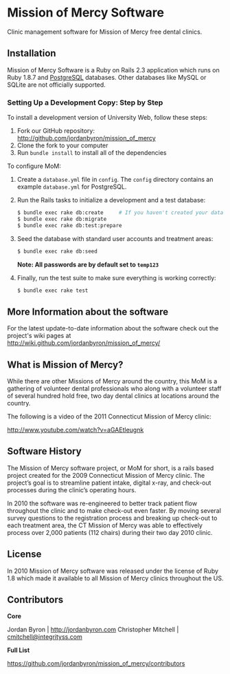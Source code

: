 Mission of Mercy Software
=========================

Clinic management software for Mission of Mercy free dental clinics.

## Installation

Mission of Mercy Software is a Ruby on Rails 2.3 application which runs on Ruby 1.8.7 and
[PostgreSQL](http://www.postgresql.org) databases. Other databases like MySQL
or SQLite are not officially supported.

### Setting Up a Development Copy: Step by Step

To install a development version of University Web, follow these steps:

1. Fork our GitHub repository: <http://github.com/jordanbyron/mission_of_mercy>
2. Clone the fork to your computer
3. Run `bundle install` to install all of the dependencies

To configure MoM:

1. Create a `database.yml` file in `config`. The `config` directory contains
   an example `database.yml` for PostgreSQL.

2. Run the Rails tasks to initialize a development and a test database:

    ```bash
    $ bundle exec rake db:create     # If you haven't created your databases
    $ bundle exec rake db:migrate
    $ bundle exec rake db:test:prepare
    ```

3. Seed the database with standard user accounts and treatment areas:

    ```bash
    $ bundle exec rake db:seed
    ```

    __Note: All passwords are by default set to `temp123`__

4. Finally, run the test suite to make sure everything is working correctly:

    ```bash
    $ bundle exec rake test
    ```

## More Information about the software

For the latest update-to-date information about the software check out the
project's wiki pages at <http://wiki.github.com/jordanbyron/mission_of_mercy/>

## What is Mission of Mercy?

While there are other Missions of Mercy around the country, this MoM is a
gathering of volunteer dental professionals who along with a volunteer staff of
several hundred hold free, two day dental clinics at locations around the country.

The following is a video of the 2011 Connecticut Mission of Mercy clinic:

<http://www.youtube.com/watch?v=aGAEtleugnk>

## Software History

The Mission of Mercy software project, or MoM for short, is a rails based
project created for the 2009 Connecticut Mission of Mercy clinic. The project’s
goal is to streamline patient intake, digital x-ray, and check-out processes during
the clinic’s operating hours.

In 2010 the software was re-engineered to better track patient flow throughout
the clinic and to make check-out even faster. By moving several survey questions
to the registration process and breaking up check-out to each treatment area,
the CT Mission of Mercy was able to effectively process over 2,000 patients
(112 chairs) during their two day 2010 clinic.

## License

In 2010 Mission of Mercy software was released under the license of Ruby 1.8
which made it available to all Mission of Mercy clinics throughout the US.

## Contributors

**Core**

Jordan Byron | <http://jordanbyron.com>
Christopher Mitchell | <cmitchell@integrityss.com>

**Full List**

<https://github.com/jordanbyron/mission_of_mercy/contributors>